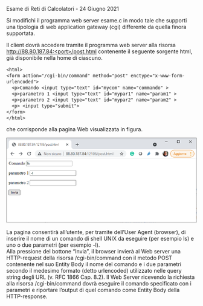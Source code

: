 Esame di Reti di Calcolatori - 24 Giugno 2021

Si modifichi il programma web server esame.c in modo tale che supporti una tipologia di web application gateway (cgi) differente da quella finora supportata. 

Il client dovrà accedere tramite il programma web server alla risorsa http://88.80.187.84:<port>/post.html contenente il seguente sorgente html, già disponibile nella home di ciascuno.

```
<html>
<form action="/cgi-bin/command" method="post" enctype="x-www-form-urlencoded">
  <p>Comando <input type="text" id="mycom" name="commando" >
  <p>parametro 1 <input type="text" id="mypar1" name="param1" >
  <p>parametro 2 <input type="text" id="mypar2" name="param2" >
  <p> <input type="submit">
</form>
</html>
```
  
che corrisponde alla pagina Web visualizzata in figura.
  
![](source/image3.png)
  
  
La pagina consentirà all’utente, per tramite dell’User Agent (browser), di inserire il nome di un comando di shell UNIX da eseguire (per esempio ls) e uno o due parametri (per esempio -l).  
Alla pressione del bottone “Invia”, il browser invierà al Web server una  HTTP-request della risorsa /cgi-bin/command con il metodo POST contenente nel suo Entity Body il nome del comando e i due parametri secondo il medesimo formato (detto urlencoded) utilizzato nelle query string degli URL (v. RFC 1866 Cap. 8.2).
Il Web Server ricevendo la richiesta alla risorsa /cgi-bin/command dovrà eseguire il comando specificato con i parametri e riportare l’output di quel comando come Entity Body della HTTP-response.

